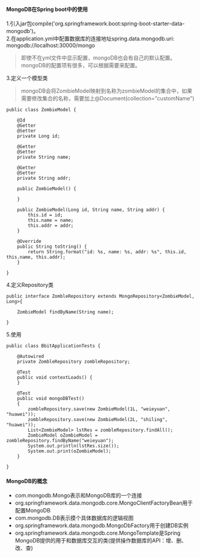 #### MongoDB在Spring boot中的使用
1.引入jar包compile('org.springframework.boot:spring-boot-starter-data-mongodb')。  
2.在application.yml中配置数据库的连接地址spring.data.mongodb.uri: mongodb://localhost:30000/mongo  
> 即使不在yml文件中显示配置，mongoDB也会有自己的默认配置。  
> mongoDB的配置项有很多，可以根据需要来配置。

3.定义一个模型类  
> mongoDB会将ZombieModel映射到名称为zombieModel的集合中，如果需要修改集合的名称，需要加上@Document(collection="customName")  

```
public class ZombieModel {

	@Id
	@Getter
	@Setter
	private Long id;

	@Getter
	@Setter
	private String name;

	@Getter
	@Setter
	private String addr;

	public ZombieModel() {

	}

	public ZombieModel(Long id, String name, String addr) {
		this.id = id;
		this.name = name;
		this.addr = addr;
	}

	@Override
	public String toString() {
		return String.format("id: %s, name: %s, addr: %s", this.id, this.name, this.addr);
	}

}
```

4.定义Repository类  

```
public interface ZombleRepository extends MongoRepository<ZombieModel, Long>{

	ZombieModel findByName(String name);
	
}
```

5.使用  

```
public class BbitApplicationTests {

	@Autowired
	private ZombleRepository zombleRepository;
	
	@Test
	public void contextLoads() {
	}
	
	@Test
	public void mongoDBTest()
	{
		zombleRepository.save(new ZombieModel(1L, "weieyuan", "huawei"));
		zombleRepository.save(new ZombieModel(2L, "shiling", "huawei"));
		List<ZombieModel> lstRes = zombleRepository.findAll();
		ZombieModel oZombieModel = zombleRepository.findByName("weieyuan");
		System.out.println(lstRes.size());
		System.out.print(oZombieModel);
	}

}
```

#### MongoDB的概念
* com.mongodb.Mongo表示和MongoDB库的一个连接
* org.springframework.data.mongodb.core.MongoClientFactoryBean用于配置MongoDB
* com.mongodb.DB表示摸个具体数据库的逻辑视图
* org.springframework.data.mongodb.MongoDbFactory用于创建DB实例
* org.springframework.data.mongodb.core.MongoTemplate是Spring MongoDB提供的用于和数据库交互的类(提供操作数据库的API：增、删、改、查)


